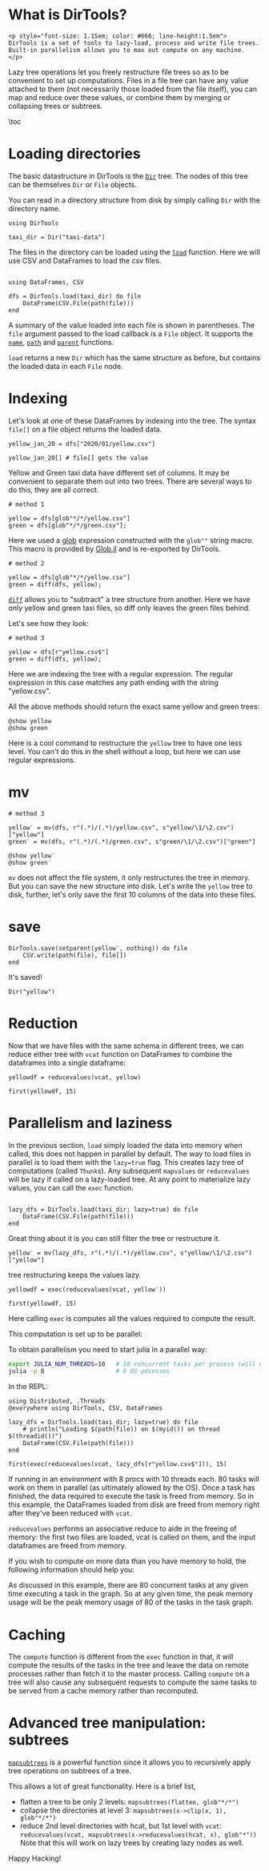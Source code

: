 # What is DirTools?

~~~
<p style="font-size: 1.15em; color: #666; line-height:1.5em">
DirTools is a set of tools to lazy-load, process and write file trees. Built-in parallelism allows you to max out compute on any machine.
</p>
~~~

Lazy tree operations let you freely restructure file trees so as to be convenient to set up computations. Files in a file tree can have any value attached to them (not necessarily those loaded from the file itself), you can map and reduce over these values, or combine them by merging or collapsing trees or subtrees.

\toc

# Loading directories

The basic datastructure in DirTools is the [`Dir`](api/#Dir) tree. The nodes of this tree can be themselves `Dir` or `File` objects.

You can read in a directory structure from disk by simply calling `Dir` with the directory name.

```julia:dir1
using DirTools

taxi_dir = Dir("taxi-data")
```

The files in the directory can be loaded using the [`load`](api/#load) function.
Here we will use CSV and DataFrames to load the csv files.

```julia:dir1

using DataFrames, CSV

dfs = DirTools.load(taxi_dir) do file
    DataFrame(CSV.File(path(file)))
end
```

A summary of the value loaded into each file is shown in parentheses. The `file` argument passed to the load callback is a `File` object. It supports the [`name`](api/#name), [`path`](api/#path) and [`parent`](api/#parent) functions.

`load` returns a new `Dir` which has the same structure as before, but contains the loaded data in each `File` node.

# Indexing

Let's look at one of these DataFrames by indexing into the tree. The syntax `file[]` on a file object returns the loaded data.

```julia:dir1
yellow_jan_20 = dfs["2020/01/yellow.csv"]

yellow_jan_20[] # file[] gets the value
```

Yellow and Green taxi data have different set of columns. It may be convenient to separate them out into two trees. There are several ways to do this, they are all correct.

```julia:dir1
# method 1

yellow = dfs[glob"*/*/yellow.csv"]
green = dfs[glob"*/*/green.csv"];
```

Here we used a [glob](https://linux.die.net/man/3/glob) expression constructed with the `glob""` string macro. This macro is provided by [Glob.jl](https://github.com/vtjnash/Glob.jl) and is re-exported by DirTools.

```julia:dir1
# method 2

yellow = dfs[glob"*/*/yellow.csv"]
green = diff(dfs, yellow);
```

[`diff`](api/#diff) allows you to "subtract" a tree structure from another. Here we have only yellow and green taxi files, so diff only leaves the green files behind.

Let's see how they look:

```julia:dir1
# method 3

yellow = dfs[r"yellow.csv$"]
green = diff(dfs, yellow);
```

Here we are indexing the tree with a regular expression. The regular expression in this case matches any path ending with the string "yellow.csv".

All the above methods should return the exact same yellow and green trees:

```julia:dir1
@show yellow
@show green
```

Here is a cool command to restructure the `yellow` tree to have one less level. You can't do this in the shell without a loop, but here we can use regular expressions.


# mv

```julia:dir1
# method 3

yellow′ = mv(dfs, r"(.*)/(.*)/yellow.csv", s"yellow/\1/\2.csv")["yellow"]
green′ = mv(dfs, r"(.*)/(.*)/green.csv", s"green/\1/\2.csv")["green"]

@show yellow′
@show green′
```

`mv` does not affect the file system, it only restructures the tree in memory. But you can save the new structure into disk. Let's write the `yellow` tree to disk, further, let's only save the first 10 columns of the data into these files.


# save

```julia:dir1
DirTools.save(setparent(yellow′, nothing)) do file
    CSV.write(path(file), file[])
end
```

It's saved!
```julia:dir1
Dir("yellow")
```

# Reduction

Now that we have files with the same schema in different trees,  we can reduce either tree with `vcat` function on DataFrames to combine the dataframes into a single dataframe:

```julia:dir1
yellowdf = reducevalues(vcat, yellow)

first(yellowdf, 15)
```

# Parallelism and laziness

In the previous section, `load` simply loaded the data into memory when called, this does not happen in parallel by default. The way to load files in parallel is to load them with the `lazy=true` flag. This creates lazy tree of computations (called `Thunk`s). Any subsequent `mapvalues` or `reducevalues` will be lazy if called on a lazy-loaded tree. At any point to materialize lazy values, you can call the `exec` function.


```julia:dir1

lazy_dfs = DirTools.load(taxi_dir; lazy=true) do file
    DataFrame(CSV.File(path(file)))
end
```

Great thing about it is you can still filter the tree or restructure it.

```julia:dir1
yellow′ = mv(lazy_dfs, r"(.*)/(.*)/yellow.csv", s"yellow/\1/\2.csv")["yellow"]
```
tree restructuring keeps the values lazy.

```julia:dir1
yellowdf = exec(reducevalues(vcat, yellow′))

first(yellowdf, 15)
```

Here calling `exec` is computes all the values required to compute the result.

This computation is set up to be parallel:

To obtain parallelism you need to start julia in a parallel way:

```sh
export JULIA_NUM_THREADS=10   # 10 concurrent tasks per process (will use multi-threading)
julia -p 8                    # 8 OS pocesses
```

In the REPL:

```julia:cool
using Distributed, .Threads
@everywhere using DirTools, CSV, DataFrames

lazy_dfs = DirTools.load(taxi_dir; lazy=true) do file
    # println("Loading $(path(file)) on $(myid()) on thread $(threadid())")
    DataFrame(CSV.File(path(file)))
end

first(exec(reducevalues(vcat, lazy_dfs[r"yellow.csv$"])), 15)
```

If running in an environment with 8 procs with 10 threads each. 80 tasks will work on them in parallel (as ultimately allowed by the OS). Once a task has finished, the data required to execute the task is freed from memory. So in this example, the DataFrames loaded from disk are freed from memory right after they've been reduced with `vcat`.

`reducevalues` performs an associative reduce to aide in the freeing of memory: the first two files are loaded, vcat is called on them, and the input dataframes are freed from memory.

If you wish to compute on more data than you have memory to hold, the following information should help you:

As discussed in this example, there are 80 concurrent tasks at any given time executing a task in the graph. So at any given time, the peak memory usage will be the peak memory usage of 80 of the tasks in the task graph.

# Caching

The `compute` function is different from the `exec` function in that, it will compute the results of the tasks in the tree and leave the data on remote processes rather than fetch it to the master process. Calling `compute` on a tree will also cause any subsequent requests to compute the same tasks to be served from a cache memory rather than recomputed.


# Advanced tree manipulation: subtrees

[`mapsubtrees`](api/#mapsubtrees) is a powerful function since it allows you to recursively apply tree operations on subtrees of a tree.

This allows a lot of great functionality. Here is a brief list,

- flatten a tree to be only 2 levels:
    `mapsubtrees(flatten, glob"*/*")`
- collapse the directories at level 3:
    `mapsubtrees(x->clip(x, 1), glob"*/*")`
- reduce 2nd level directories with hcat, but 1st level with `vcat`:
    `reducevalues(vcat, mapsubtrees(x->reducevalues(hcat, x), glob"*"))`
  Note that this will work on lazy trees by creating lazy nodes as well.

Happy Hacking!
